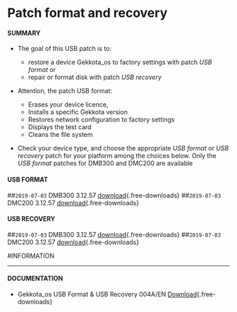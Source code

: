 # Patch format and recovery 

#### **SUMMARY**
- The goal of this USB patch is to: 
	- restore a device Gekkota_os to factory settings with patch *USB format* or 
	- repair or format disk with patch *USB recovery*
- Attention, the patch USB format: 
	- Erases your device licence, 
	- Installs a specific Gekkota version 
	- Restores network configuration to factory settings
	- Displays the test card
	- Cleans the file system 

- Check your device type, and choose the appropriate *USB format* or *USB recovery* patch for your platform among the choices below. Only the *USB format* patches for DMB300 and DMC200 are available 

#### **USB FORMAT** 
##`2019-07-03` DMB300 3.12.57 [download](patch-format-and-recovery/usb-format-DMB300-V3.12.57.zip){.free-downloads} 
##`2019-07-03` DMC200 3.12.57 [download](patch-format-and-recovery/usb-format-DMC200-V3.12.57.zip){.free-downloads}

#### **USB RECOVERY** 
##`2019-07-03` DMB300 3.12.57 [download](patch-format-and-recovery/usb-recovery-DMB300-V3.12.57.zip){.free-downloads} 
##`2019-07-03` DMC200 3.12.57 [download](patch-format-and-recovery/usb-recovery-DMC200-V3.12.57.zip){.free-downloads}


#INFORMATION
***********************************************************************
#### **DOCUMENTATION**  
- Gekkota_os USB Format & USB Recovery 004A/EN [Download](patch-format-and-recovery/Gekkota-usb-format-or-usb-recovery-004A_en.pdf){.free-downloads}  








